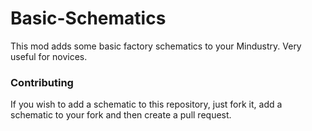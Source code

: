 # Basic-Schematics
This mod adds some basic factory schematics to your Mindustry. Very useful for novices. 
### Contributing
If you wish to add a schematic to this repository, just fork it, add a schematic to your fork and then create a pull request.
